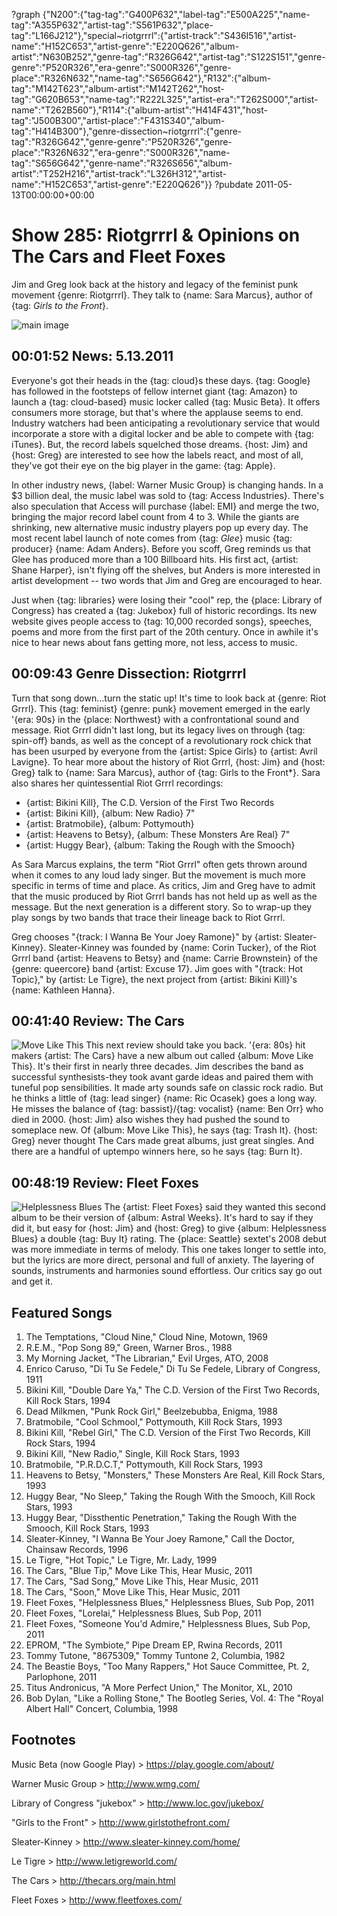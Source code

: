 ?graph {"N200":{"tag-tag":"G400P632","label-tag":"E500A225","name-tag":"A355P632","artist-tag":"S561P632","place-tag":"L166J212"},"special~riotgrrrl":{"artist-track":"S436I516","artist-name":"H152C653","artist-genre":"E220Q626","album-artist":"N630B252","genre-tag":"R326G642","artist-tag":"S122S151","genre-genre":"P520R326","era-genre":"S000R326","genre-place":"R326N632","name-tag":"S656G642"},"R132":{"album-tag":"M142T623","album-artist":"M142T262","host-tag":"G620B653","name-tag":"R222L325","artist-era":"T262S000","artist-name":"T262B560"},"R114":{"album-artist":"H414F431","host-tag":"J500B300","artist-place":"F431S340","album-tag":"H414B300"},"genre-dissection~riotgrrrl":{"genre-tag":"R326G642","genre-genre":"P520R326","genre-place":"R326N632","era-genre":"S000R326","name-tag":"S656G642","genre-name":"R326S656","album-artist":"T252H216","artist-track":"L326H312","artist-name":"H152C653","artist-genre":"E220Q626"}}
?pubdate 2011-05-13T00:00:00+00:00

# Show 285: Riotgrrrl & Opinions on The Cars and Fleet Foxes
Jim and Greg look back at the history and legacy of the feminist punk movement {genre: Riotgrrrl}. They talk to {name: Sara Marcus}, author of {tag: *Girls to the Front*}.

![main image](http://static.soundopinions.org/images/2011/riotgrrrl.jpg)


## 00:01:52 News: 5.13.2011
Everyone's got their heads in the {tag: cloud}s these days. {tag: Google} has followed in the footsteps of fellow internet giant {tag: Amazon} to launch a {tag: cloud-based} music locker called {tag: Music Beta}. It offers consumers more storage, but that's where the applause seems to end. Industry watchers had been anticipating a revolutionary service that would incorporate a store with a digital locker and be able to compete with {tag: iTunes}. But, the record labels squelched those dreams. {host: Jim} and {host: Greg} are interested to see how the labels react, and most of all, they've got their eye on the big player in the game: {tag: Apple}.

In other industry news, {label: Warner Music Group} is changing hands. In a $3 billion deal, the music label was sold to {tag: Access Industries}. There's also speculation that Access will purchase {label: EMI} and merge the two, bringing the major record label count from 4 to 3. While the giants are shrinking, new alternative music industry players pop up every day. The most recent label launch of note comes from {tag: *Glee*} music {tag: producer} {name: Adam Anders}. Before you scoff, Greg reminds us that Glee has produced more than a 100 Billboard hits. His first act, {artist: Shane Harper}, isn't flying off the shelves, but Anders is more interested in artist development -- two words that Jim and Greg are encouraged to hear.

Just when {tag: libraries} were losing their "cool" rep, the {place: Library of Congress} has created a {tag: Jukebox} full of historic recordings. Its new website gives people access to {tag: 10,000 recorded songs}, speeches, poems and more from the first part of the 20th century. Once in awhile it's nice to hear news about fans getting more, not less, access to music.

## 00:09:43 Genre Dissection: Riotgrrrl
Turn that song down...turn the static up! It's time to look back at {genre: Riot Grrrl}. This {tag: feminist} {genre: punk} movement emerged in the early '{era: 90s} in the {place: Northwest} with a confrontational sound and message. Riot Grrrl didn't last long, but its legacy lives on through {tag: spin-off} bands, as well as the concept of a revolutionary rock chick that has been usurped by everyone from the {artist: Spice Girls} to {artist: Avril Lavigne}. To hear more about the history of Riot Grrrl, {host: Jim} and {host: Greg} talk to {name: Sara Marcus}, author of {tag: Girls to the Front*}. Sara also shares her quintessential Riot Grrrl recordings:

- {artist: Bikini Kill}, The C.D. Version of the First Two Records
- {artist: Bikini Kill}, {album: New Radio} 7" 
- {artist: Bratmobile}, {album: Pottymouth}
- {artist: Heavens to Betsy}, {album: These Monsters Are Real} 7"
- {artist: Huggy Bear}, {album: Taking the Rough with the Smooch}

As Sara Marcus explains, the term "Riot Grrrl" often gets thrown around when it comes to any loud lady singer. But the movement is much more specific in terms of time and place. As critics, Jim and Greg have to admit that the music produced by Riot Grrrl bands has not held up as well as the message. But the next generation is a different story. So to wrap-up they play songs by two bands that trace their lineage back to Riot Grrrl.

Greg chooses "{track: I Wanna Be Your Joey Ramone}" by {artist: Sleater-Kinney}. Sleater-Kinney was founded by {name: Corin Tucker}, of the Riot Grrrl band {artist: Heavens to Betsy} and {name: Carrie Brownstein} of the {genre: queercore} band {artist: Excuse 17}. Jim goes with "{track: Hot Topic}," by {artist: Le Tigre}, the next project from {artist: Bikini Kill}'s {name: Kathleen Hanna}.

## 00:41:40 Review: The Cars
![Move Like This](http://is4.mzstatic.com/image/thumb/Music/v4/51/2f/e4/512fe485-f498-e226-175e-411e686c6cf6/source/600x600bb.jpg "5132457/428637205")
This next review should take you back. '{era: 80s} hit makers {artist: The Cars} have a new album out called {album: Move Like This}. It's their first in nearly three decades. Jim describes the band as successful synthesists-they took avant garde ideas and paired them with tuneful pop sensibilities. It made arty sounds safe on classic rock radio. But he thinks a little of {tag: lead singer} {name: Ric Ocasek} goes a long way. He misses the balance of {tag: bassist}/{tag: vocalist} {name: Ben Orr} who died in 2000. {host: Jim} also wishes they had pushed the sound to someplace new. Of {album: Move Like This}, he says {tag: Trash It}. {host: Greg} never thought The Cars made great albums, just great singles. And there are a handful of uptempo winners here, so he says {tag: Burn It}.

## 00:48:19 Review: Fleet Foxes
![Helplessness Blues](http://is3.mzstatic.com/image/thumb/Music60/v4/6c/7d/e5/6c7de567-99ff-e8ab-46ad-07ddab4b1d32/source/600x600bb.jpg "275727569/425059566")
The {artist: Fleet Foxes} said they wanted this second album to be their version of {album: Astral Weeks}. It's hard to say if they did it, but easy for {host: Jim} and {host: Greg} to give {album: Helplessness Blues} a double {tag: Buy It} rating. The {place: Seattle} sextet's 2008 debut was more immediate in terms of melody. This one takes longer to settle into, but the lyrics are more direct, personal and full of anxiety. The layering of sounds, instruments and harmonies sound effortless. Our critics say go out and get it.


## Featured Songs
1. The Temptations, "Cloud Nine," Cloud Nine, Motown, 1969
2. R.E.M., "Pop Song 89," Green, Warner Bros., 1988
3. My Morning Jacket, "The Librarian," Evil Urges, ATO, 2008
4. Enrico Caruso, "Di Tu Se Fedele," Di Tu Se Fedele, Library of Congress, 1911
5. Bikini Kill, "Double Dare Ya," The C.D. Version of the First Two Records, Kill Rock Stars, 1994
6. Dead Milkmen, "Punk Rock Girl," Beelzebubba, Enigma, 1988
7. Bratmobile, "Cool Schmool," Pottymouth, Kill Rock Stars, 1993
8. Bikini Kill, "Rebel Girl," The C.D. Version of the First Two Records, Kill Rock Stars, 1994
9. Bikini Kill, "New Radio," Single, Kill Rock Stars, 1993
10. Bratmobile, "P.R.D.C.T," Pottymouth, Kill Rock Stars, 1993
11. Heavens to Betsy, "Monsters," These Monsters Are Real, Kill Rock Stars, 1993
12. Huggy Bear, "No Sleep," Taking the Rough With the Smooch, Kill Rock Stars, 1993
13. Huggy Bear, "Dissthentic Penetration," Taking the Rough With the Smooch, Kill Rock Stars, 1993
14. Sleater-Kinney, "I Wanna Be Your Joey Ramone," Call the Doctor, Chainsaw Records, 1996 
15. Le Tigre, "Hot Topic," Le Tigre, Mr. Lady, 1999
16. The Cars, "Blue Tip," Move Like This, Hear Music, 2011
17. The Cars, "Sad Song," Move Like This, Hear Music, 2011
18. The Cars, "Soon," Move Like This, Hear Music, 2011
19. Fleet Foxes, "Helplessness Blues," Helplessness Blues, Sub Pop, 2011
20. Fleet Foxes, "Lorelai," Helplessness Blues, Sub Pop, 2011
21. Fleet Foxes, "Someone You'd Admire," Helplessness Blues, Sub Pop, 2011
22. EPROM, "The Symbiote," Pipe Dream EP, Rwina Records, 2011
23. Tommy Tutone, "8675309," Tommy Tuntone 2, Columbia, 1982
24. The Beastie Boys, "Too Many Rappers," Hot Sauce Committee, Pt. 2, Parlophone, 2011
25. Titus Andronicus, "A More Perfect Union," The Monitor, XL, 2010
26. Bob Dylan, "Like a Rolling Stone," The Bootleg Series, Vol. 4: The "Royal Albert Hall" Concert, Columbia, 1998


## Footnotes

Music Beta (now Google Play) > https://play.google.com/about/

Warner Music Group > http://www.wmg.com/

Library of Congress "jukebox" > http://www.loc.gov/jukebox/

"Girls to the Front" > http://www.girlstothefront.com/

Sleater-Kinney > http://www.sleater-kinney.com/home/

Le Tigre > http://www.letigreworld.com/

The Cars > http://thecars.org/main.html

Fleet Foxes > http://www.fleetfoxes.com/